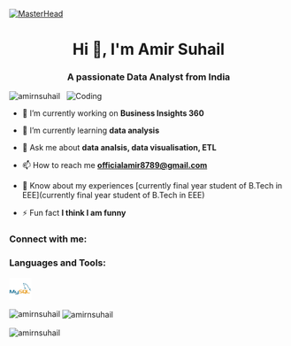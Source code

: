 [![MasterHead](https://img-cdn.pixlr.com/pixlr-templates/640838a70bfe8c2d29b340d9/preview.webp)](https://amirnsuhail.io)
<h1 align="center">Hi 👋, I'm Amir Suhail</h1>
<h3 align="center">A passionate Data Analyst from India</h3>
<img align="right" alt="Coding" width="400" src="https://uploads-ssl.webflow.com/5c19020c997c25514d17d86f/614b7e249dbe1c69fad3a0f5_Analytics.gif">

<p align="left"> <img src="https://komarev.com/ghpvc/?username=amirnsuhail&label=Profile%20views&color=0e75b6&style=flat" alt="amirnsuhail" /> </p>

- 🔭 I’m currently working on **Business Insights 360**

- 🌱 I’m currently learning **data analysis**

- 💬 Ask me about **data analsis, data visualisation, ETL**

- 📫 How to reach me **officialamir8789@gmail.com**

- 📄 Know about my experiences [currently final year student of B.Tech in EEE](currently final year student of B.Tech in EEE)

- ⚡ Fun fact **I think I am funny**

<h3 align="left">Connect with me:</h3>
<p align="left">
</p>

<h3 align="left">Languages and Tools:</h3>
<p align="left"> <a href="https://www.mysql.com/" target="_blank" rel="noreferrer"> <img src="https://raw.githubusercontent.com/devicons/devicon/master/icons/mysql/mysql-original-wordmark.svg" alt="mysql" width="40" height="40"/> </a> </p>

<p><img align="left" src="https://github-readme-stats.vercel.app/api/top-langs?username=amirnsuhail&show_icons=true&locale=en&layout=compact" alt="amirnsuhail" /></p>

<p>&nbsp;<img align="center" src="https://github-readme-stats.vercel.app/api?username=amirnsuhail&show_icons=true&locale=en" alt="amirnsuhail" /></p>

<p><img align="center" src="https://github-readme-streak-stats.herokuapp.com/?user=amirnsuhail&" alt="amirnsuhail" /></p>

